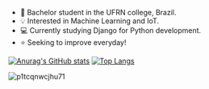 - 👋 Bachelor student in the UFRN college, Brazil.
- 💡 Interested in Machine Learning and IoT.
- 💻 Currently studying Django for Python development.
- ⭐ Seeking to improve everyday!

[![Anurag's GitHub stats](https://github-readme-stats.vercel.app/api?username=56dnsigma)](https://github.com/anuraghazra/github-readme-stats)  [![Top Langs](https://github-readme-stats.vercel.app/api/top-langs/?username=56dnsigma)](https://github.com/anuraghazra/github-readme-stats)

![p1tcqnwcjhu71](https://user-images.githubusercontent.com/93790854/186974045-2eea587b-4acc-4087-bbcd-17bff8df75e9.png)

